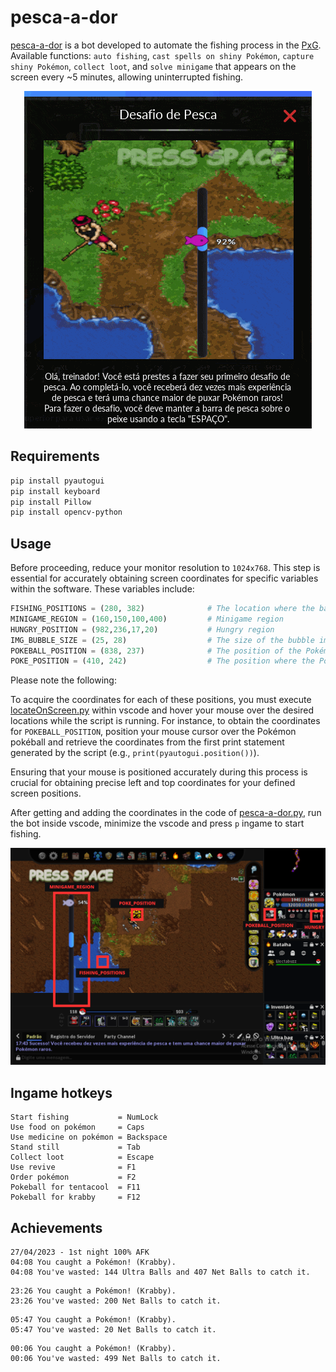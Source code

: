 # pesca-a-dor

[pesca-a-dor](https://github.com/felipevzps/pesca-a-dor) is a bot developed to automate the fishing process in the [PxG](https://www.pokexgames.com/). Available functions: `auto fishing`, `cast spells on shiny Pokémon`, `capture shiny Pokémon`, `collect loot`, and `solve minigame` that appears on the screen every ~5 minutes, allowing uninterrupted fishing.

<div align="center">
  
![](images/desafio_de_pesca.gif)

</div>

## Requirements

```bash
pip install pyautogui
pip install keyboard
pip install Pillow
pip install opencv-python
```

## Usage

Before proceeding, reduce your monitor resolution to `1024x768`. This step is essential for accurately obtaining screen coordinates for specific variables within the software. These variables include:

```python
FISHING_POSITIONS = (280, 382)              # The location where the bait will be cast
MINIGAME_REGION = (160,150,100,400)         # Minigame region
HUNGRY_POSITION = (982,236,17,20)           # Hungry region
IMG_BUBBLE_SIZE = (25, 28)                  # The size of the bubble image
POKEBALL_POSITION = (838, 237)              # The position of the Pokémon's Pokéball
POKE_POSITION = (410, 242)                  # The position where the Pokémon will remain stationary
```

Please note the following:

To acquire the coordinates for each of these positions, you must execute [locateOnScreen.py](https://github.com/felipevzps/pesca-a-dor/blob/main/locateOnScreen.py) within vscode and hover your mouse over the desired locations while the script is running. For instance, to obtain the coordinates for `POKEBALL_POSITION`, position your mouse cursor over the Pokémon pokéball and retrieve the coordinates from the first print statement generated by the script (e.g., `print(pyautogui.position())`).

Ensuring that your mouse is positioned accurately during this process is crucial for obtaining precise left and top coordinates for your defined screen positions.

After getting and adding the coordinates in the code of [pesca-a-dor.py](https://github.com/felipevzps/pesca-a-dor/blob/main/pesca-a-dor.py), run the bot inside vscode, minimize the vscode and press `p` ingame to start fishing.

![](https://github.com/felipevzps/pesca-a-dor/blob/main/images/positions.PNG)

## Ingame hotkeys

```
Start fishing           = NumLock
Use food on pokémon     = Caps
Use medicine on pokémon = Backspace
Stand still             = Tab
Collect loot            = Escape
Use revive              = F1
Order pokémon           = F2
Pokeball for tentacool  = F11
Pokeball for krabby     = F12
```

## Achievements

```
27/04/2023 - 1st night 100% AFK
04:08 You caught a Pokémon! (Krabby).
04:08 You've wasted: 144 Ultra Balls and 407 Net Balls to catch it.
```

```
23:26 You caught a Pokémon! (Krabby).
23:26 You've wasted: 200 Net Balls to catch it.
```

```
05:47 You caught a Pokémon! (Krabby).
05:47 You've wasted: 20 Net Balls to catch it.
```

```
00:06 You caught a Pokémon! (Krabby).
00:06 You've wasted: 499 Net Balls to catch it.
```

